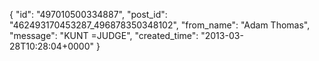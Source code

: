 {
   "id": "497010500334887",
   "post_id": "462493170453287_496878350348102",
   "from_name": "Adam Thomas",
   "message": "KUNT =JUDGE",
   "created_time": "2013-03-28T10:28:04+0000"
 }
